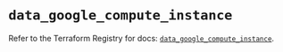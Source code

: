 # `data_google_compute_instance`

Refer to the Terraform Registry for docs: [`data_google_compute_instance`](https://registry.terraform.io/providers/hashicorp/google/5.15.0/docs/data-sources/compute_instance).
